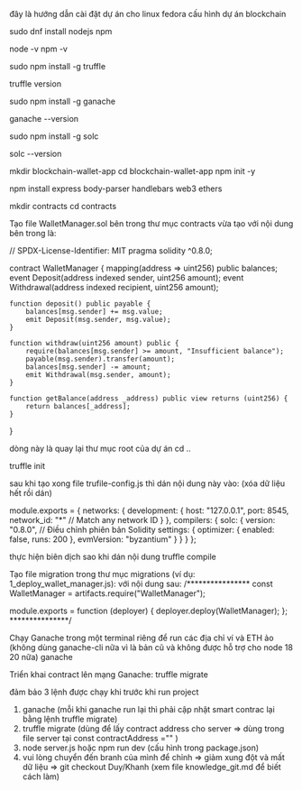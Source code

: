 đây là hướng dẫn cài đặt dự án cho linux fedora cấu hình dự án blockchain

sudo dnf install nodejs npm

node -v
npm -v

sudo npm install -g truffle

truffle version

sudo npm install -g ganache

ganache --version

sudo npm install -g solc

solc --version

mkdir blockchain-wallet-app
cd blockchain-wallet-app
npm init -y

npm install express body-parser handlebars web3 ethers

mkdir contracts
cd contracts

Tạo file WalletManager.sol bên trong thư mục contracts vừa tạo với nội dung bên trong là:

// SPDX-License-Identifier: MIT
pragma solidity ^0.8.0;

contract WalletManager {
    mapping(address => uint256) public balances;
    event Deposit(address indexed sender, uint256 amount);
    event Withdrawal(address indexed recipient, uint256 amount);

    function deposit() public payable {
        balances[msg.sender] += msg.value;
        emit Deposit(msg.sender, msg.value);
    }

    function withdraw(uint256 amount) public {
        require(balances[msg.sender] >= amount, "Insufficient balance");
        payable(msg.sender).transfer(amount);
        balances[msg.sender] -= amount;
        emit Withdrawal(msg.sender, amount);
    }

    function getBalance(address _address) public view returns (uint256) {
        return balances[_address];
    }
}



dòng này là quay lại thư mục root của dự án 
cd .. 


truffle init

sau khi tạo xong file trufile-config.js thì dán nội dung này vào: (xóa dữ liệu hết rồi dán)

module.exports = {
  networks: {
    development: {
      host: "127.0.0.1",
      port: 8545,
      network_id: "*" // Match any network ID
    }
  },
  compilers: {
    solc: {
      version: "0.8.0",    // Điều chỉnh phiên bản Solidity
      settings: {
        optimizer: {
          enabled: false,
          runs: 200
        },
        evmVersion: "byzantium"
      }
    }
  }
};


thực hiện biên dịch sao khi dán nội dung
truffle compile


Tạo file migration trong thư mục migrations (ví dụ: 1_deploy_wallet_manager.js): 
với nội dung sau:
/****************
const WalletManager = artifacts.require("WalletManager");

module.exports = function (deployer) {
  deployer.deploy(WalletManager);
};
***************/


Chạy Ganache trong một terminal riêng để run  các địa chỉ ví và ETH ảo  (không dùng ganache-cli nữa vì là bản cũ và không được hỗ trợ cho node 18 20 nữa)
ganache

Triển khai contract lên mạng Ganache: 
truffle migrate



đảm bảo 3 lệnh được chạy khi trước khi run project
1. ganache (mỗi khi ganache run lại thì phải cập nhật smart contrac lại bằng lệnh truffle migrate)
2. truffle migrate (dùng để lấy contract address cho server => dùng trong file server tại const contractAddress ="" )  
3. node server.js hoặc npm run dev (cấu hình trong package.json)
4. vui lòng chuyển đến branh của mình để chỉnh => giảm xung đột và mất dữ liệu 
    => git checkout Duy/Khanh (xem file knowledge_git.md để biết cách làm)